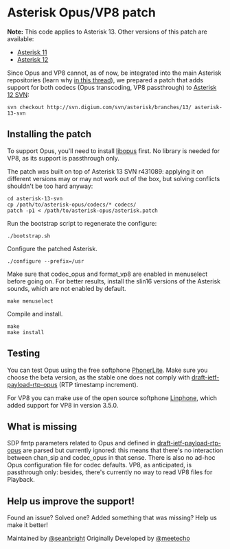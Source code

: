 # Asterisk Opus/VP8 patch

**Note:** This code applies to Asterisk 13.  Other versions of this patch are available:

* [Asterisk 11](https://github.com/seanbright/asterisk-opus/tree/asterisk-11)
* [Asterisk 12](https://github.com/seanbright/asterisk-opus/tree/asterisk-12)

Since Opus and VP8 cannot, as of now, be integrated into the main Asterisk repositories (learn why [in this thread](http://lists.digium.com/pipermail/asterisk-dev/2013-May/060356.html)), we prepared a patch that adds support for both codecs (Opus transcoding, VP8 passthrough) to [Asterisk 12 SVN](http://svn.digium.com/view/asterisk/branches/12/):

    svn checkout http://svn.digium.com/svn/asterisk/branches/13/ asterisk-13-svn

## Installing the patch
To support Opus, you'll need to install [libopus](http://www.opus-codec.org/downloads/) first. No library is needed for VP8, as its support is passthrough only.

The patch was built on top of Asterisk 13 SVN r431089: applying it on different versions may or may not work out of the box, but solving conflicts shouldn't be too hard anyway:

    cd asterisk-13-svn
    cp /path/to/asterisk-opus/codecs/* codecs/
    patch -p1 < /path/to/asterisk-opus/asterisk.patch

Run the bootstrap script to regenerate the configure:

	./bootstrap.sh

Configure the patched Asterisk.

	./configure --prefix=/usr

Make sure that codec\_opus and format\_vp8 are enabled in menuselect before going on. For better results, install the slin16 versions of the Asterisk sounds, which are not enabled by default.

	make menuselect

Compile and install.

	make
	make install

## Testing
You can test Opus using the free softphone [PhonerLite](http://phonerlite.de/download_en.htm). Make sure you choose the beta version, as the stable one does not comply with [draft-ietf-payload-rtp-opus](http://tools.ietf.org/html/draft-ietf-payload-rtp-opus-00) (RTP timestamp increment).

For VP8 you can make use of the open source softphone [Linphone](http://www.linphone.org/eng/linphone/news/linphone-3.5.0-released-for-desktop.html), which added support for VP8 in version 3.5.0.

## What is missing
SDP fmtp parameters related to Opus and defined in [draft-ietf-payload-rtp-opus](http://tools.ietf.org/html/draft-ietf-payload-rtp-opus-00) are parsed but currently ignored: this means that there's no interaction between chan\_sip and codec\_opus in that sense. There is also no ad-hoc Opus configuration file for codec defaults. VP8, as anticipated, is passthrough only: besides, there's currently no way to read VP8 files for Playback.

## Help us improve the support!
Found an issue? Solved one? Added something that was missing? Help us make it better!

Maintained by [@seanbright](https://github.com/seanbright)
Originally Developed by [@meetecho](https://github.com/meetecho)
